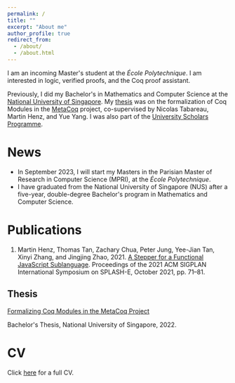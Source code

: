 ```yaml
---
permalink: /
title: ""
excerpt: "About me"
author_profile: true
redirect_from: 
  - /about/
  - /about.html
---
```


I am an incoming Master's student at the *École Polytechnique*. I am interested
in logic, verified proofs, and the Coq proof assistant.

Previously, I did my Bachelor's in Mathematics and Computer Science at the
[National University of Singapore](https://www.nus.edu.sg/). My
[thesis](https://github.com/SwampertX/undergraduate-thesis) was on the
formalization of Coq Modules in the [MetaCoq](https://metacoq.github.io/)
project, co-supervised by Nicolas Tabareau, Martin Henz, and Yue Yang. I was
also part of the [University Scholars Programme](https://www.usp.nus.edu.sg/).

# News
- In September 2023, I will start my Masters in the Parisian Master
  of Research in Computer Science (MPRI), at the *École Polytechnique*.
- I have graduated from the National University of Singapore (NUS) after a
  five-year, double-degree Bachelor's program in Mathematics and Computer
  Science.

# Publications
1. Martin Henz, Thomas Tan, Zachary Chua, Peter Jung, Yee-Jian Tan, Xinyi Zhang,
   and Jingjing Zhao, 2021. [A Stepper for a Functional JavaScript
   Sublanguage](https://dl.acm.org/doi/abs/10.1145/3484272.3484968). Proceedings
   of the 2021 ACM SIGPLAN International Symposium on SPLASH-E, October 2021,
   pp. 71–81.

## Thesis
[Formalizing Coq Modules in the MetaCoq
Project](https://github.com/SwampertX/undergraduate-thesis/releases/download/v1.0.0/XFC4101.Final.Report.pdf)

Bachelor's Thesis, National University of Singapore, 2022.


# CV
Click [here](files/cv.pdf) for a full CV.